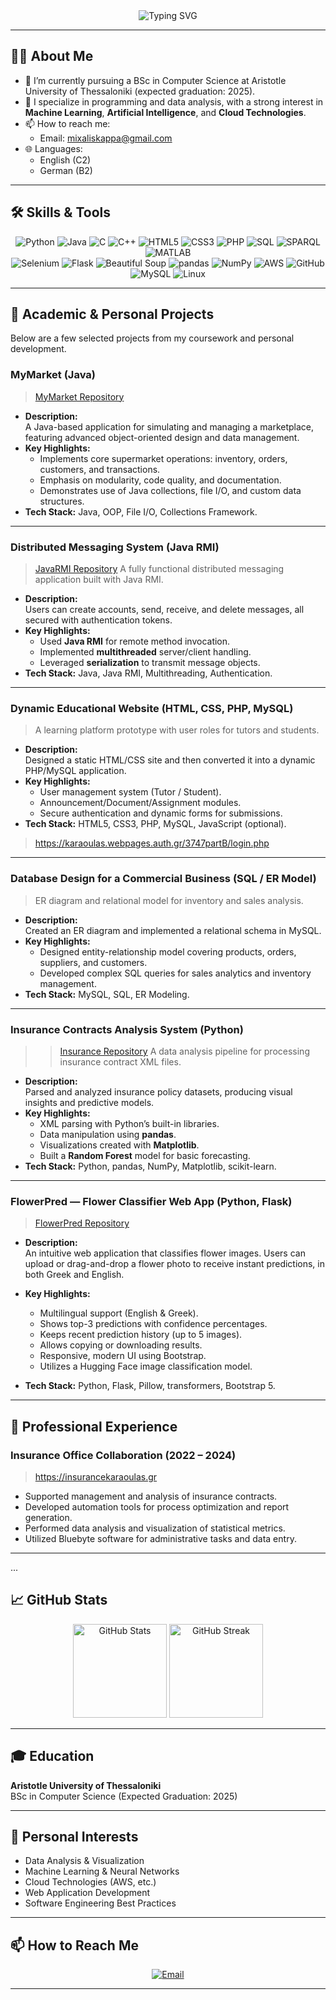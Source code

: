 <!--
  Hi there 👋 I'm Michalis Karaoulas!
  Welcome to my GitHub profile. 🚀
-->

<div align="center">
  <img
    src="https://readme-typing-svg.herokuapp.com?font=Fira+Code&pause=1000&color=4ABDAC&background=FFFFFF00&width=500&lines=Hi+there+👋+I'm+Michalis+Karaoulas;Computer+Science+Student+|+ML+|+AI+|+Cloud+Enthusiast"
    alt="Typing SVG"
  />
</div>

---

## 👨‍💻 About Me

- 🔭 I’m currently pursuing a BSc in Computer Science at Aristotle University of Thessaloniki (expected graduation: 2025).  
- 🌱 I specialize in programming and data analysis, with a strong interest in **Machine Learning**, **Artificial Intelligence**, and **Cloud Technologies**.  
- 📫 How to reach me:  
  - Email: [mixaliskappa@gmail.com](mailto:mixaliskappa@gmail.com)  
- 🌐 Languages:  
  - English (C2)  
  - German (B2)  

---

## 🛠️ Skills & Tools

<div align="center">
  <!-- Programming Languages -->
  <img src="https://img.shields.io/badge/Python-3776AB?logo=python&logoColor=white" alt="Python" />
  <img src="https://img.shields.io/badge/Java-007396?logo=java&logoColor=white" alt="Java" />
  <img src="https://img.shields.io/badge/C-575E75?logo=C&logoColor=white" alt="C" />
  <img src="https://img.shields.io/badge/C%2B%2B-00599C?logo=c%2B%2B&logoColor=white" alt="C++" />
  <img src="https://img.shields.io/badge/HTML-E34F26?logo=html5&logoColor=white" alt="HTML5" />
  <img src="https://img.shields.io/badge/CSS-1572B6?logo=css3&logoColor=white" alt="CSS3" />
  <img src="https://img.shields.io/badge/PHP-777BB4?logo=php&logoColor=white" alt="PHP" />
  <img src="https://img.shields.io/badge/SQL-4479A1?logo=MySQL&logoColor=white" alt="SQL" />
  <img src="https://img.shields.io/badge/SPARQL-000000?logo=graphql&logoColor=white" alt="SPARQL" />
  <img src="https://img.shields.io/badge/MATLAB-0076A8?logo=matlab&logoColor=white" alt="MATLAB" />
</div>

<div align="center">
  <!-- Frameworks & Tools -->
  <img src="https://img.shields.io/badge/Selenium-43B02A?logo=selenium&logoColor=white" alt="Selenium" />
  <img src="https://img.shields.io/badge/Flask-000000?logo=flask&logoColor=white" alt="Flask" />
  <img src="https://img.shields.io/badge/BeautifulSoup-4B2033?logo=python&logoColor=white" alt="Beautiful Soup" />
  <img src="https://img.shields.io/badge/pandas-150458?logo=pandas&logoColor=white" alt="pandas" />
  <img src="https://img.shields.io/badge/NumPy-013243?logo=numpy&logoColor=white" alt="NumPy" />
  <img src="https://img.shields.io/badge/AWS-232F3E?logo=amazonaws&logoColor=white" alt="AWS" />
  <img src="https://img.shields.io/badge/GitHub-181717?logo=github&logoColor=white" alt="GitHub" />
  <img src="https://img.shields.io/badge/MySQL-4479A1?logo=MySQL&logoColor=white" alt="MySQL" />
  <img src="https://img.shields.io/badge/Linux-FCC624?logo=linux&logoColor=black" alt="Linux" />
</div>

---

## 📂 Academic & Personal Projects

Below are a few selected projects from my coursework and personal development.

### MyMarket (Java)
> [MyMarket Repository](https://github.com/karaoulas/MyMarket)

- **Description:**  
  A Java-based application for simulating and managing a marketplace, featuring advanced object-oriented design and data management.
- **Key Highlights:**  
  - Implements core supermarket operations: inventory, orders, customers, and transactions.
  - Emphasis on modularity, code quality, and documentation.
  - Demonstrates use of Java collections, file I/O, and custom data structures.
- **Tech Stack:** Java, OOP, File I/O, Collections Framework.



---

### Distributed Messaging System (Java RMI)
> [JavaRMI Repository](https://github.com/karaoulas/JavaRMI)
> A fully functional distributed messaging application built with Java RMI.

- **Description:**  
  Users can create accounts, send, receive, and delete messages, all secured with authentication tokens.  
- **Key Highlights:**  
  - Used **Java RMI** for remote method invocation.  
  - Implemented **multithreaded** server/client handling.  
  - Leveraged **serialization** to transmit message objects.  
- **Tech Stack:** Java, Java RMI, Multithreading, Authentication.



---

### Dynamic Educational Website (HTML, CSS, PHP, MySQL)
> A learning platform prototype with user roles for tutors and students.

- **Description:**  
  Designed a static HTML/CSS site and then converted it into a dynamic PHP/MySQL application.  
- **Key Highlights:**  
  - User management system (Tutor / Student).  
  - Announcement/Document/Assignment modules.  
  - Secure authentication and dynamic forms for submissions.  
- **Tech Stack:** HTML5, CSS3, PHP, MySQL, JavaScript (optional).
>https://karaoulas.webpages.auth.gr/3747partB/login.php
---

### Database Design for a Commercial Business (SQL / ER Model)
> ER diagram and relational model for inventory and sales analysis.

- **Description:**  
  Created an ER diagram and implemented a relational schema in MySQL.  
- **Key Highlights:**  
  - Designed entity-relationship model covering products, orders, suppliers, and customers.  
  - Developed complex SQL queries for sales analytics and inventory management.  
- **Tech Stack:** MySQL, SQL, ER Modeling.

---

### Insurance Contracts Analysis System (Python)
>> [Insurance Repository](https://github.com/karaoulas/Insurance)
> A data analysis pipeline for processing insurance contract XML files.

- **Description:**  
  Parsed and analyzed insurance policy datasets, producing visual insights and predictive models.  
- **Key Highlights:**  
  - XML parsing with Python’s built-in libraries.  
  - Data manipulation using **pandas**.  
  - Visualizations created with **Matplotlib**.  
  - Built a **Random Forest** model for basic forecasting.  
- **Tech Stack:** Python, pandas, NumPy, Matplotlib, scikit-learn.

---

### FlowerPred — Flower Classifier Web App (Python, Flask)
> [FlowerPred Repository](https://github.com/karaoulas/FlowerPred)

- **Description:**  
  An intuitive web application that classifies flower images. Users can upload or drag-and-drop a flower photo to receive instant predictions, in both Greek and English.

- **Key Highlights:**  
  - Multilingual support (English & Greek).
  - Shows top-3 predictions with confidence percentages.
  - Keeps recent prediction history (up to 5 images).
  - Allows copying or downloading results.
  - Responsive, modern UI using Bootstrap.
  - Utilizes a Hugging Face image classification model.

- **Tech Stack:** Python, Flask, Pillow, transformers, Bootstrap 5.

---

## 💼 Professional Experience

### Insurance Office Collaboration (2022 – 2024)
> https://insurancekaraoulas.gr

- Supported management and analysis of insurance contracts.  
- Developed automation tools for process optimization and report generation.  
- Performed data analysis and visualization of statistical metrics.  
- Utilized Bluebyte software for administrative tasks and data entry.  

---

...


## 📈 GitHub Stats

<div align="center">
  <img height="150em" src="https://github-readme-stats.vercel.app/api?username=karaoulas&show_icons=true&theme=radical&include_all_commits=true&count_private=true" alt="GitHub Stats" />
  <img height="150em" src="https://github-readme-streak-stats.herokuapp.com/?user=karaoulas&theme=radical" alt="GitHub Streak" />
</div>

---

## 🎓 Education

**Aristotle University of Thessaloniki**  
BSc in Computer Science (Expected Graduation: 2025)

---

## 🎯 Personal Interests

- Data Analysis & Visualization  
- Machine Learning & Neural Networks  
- Cloud Technologies (AWS, etc.)  
- Web Application Development  
- Software Engineering Best Practices  

---

## 📫 How to Reach Me

<div align="center">
  <a href="mailto:mixaliskappa@gmail.com">
    <img src="https://img.shields.io/badge/Email-D14836?logo=gmail&logoColor=white" alt="Email" />
  </a>
</div>

---

<!--
**karaoulas/karaoulas** is a ✨ _special_ ✨ repository because its `README.md` appears on my GitHub profile.
-->
